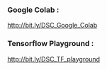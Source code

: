 ### Google Colab :
http://bit.ly/DSC_Google_Colab

### Tensorflow Playground :
http://bit.ly/DSC_TF_playground